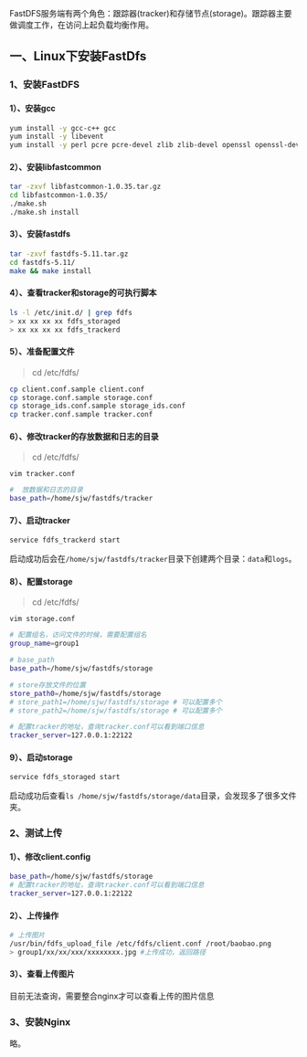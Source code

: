 FastDFS服务端有两个角色：跟踪器(tracker)和存储节点(storage)。跟踪器主要做调度工作，在访问上起负载均衡作用。

## 一、Linux下安装FastDfs

### 1、安装FastDFS

#### 1）、安装gcc

```sh
yum install -y gcc-c++ gcc
yum install -y libevent
yum install -y perl pcre pcre-devel zlib zlib-devel openssl openssl-devel
```

#### 2）、安装libfastcommon

```sh
tar -zxvf libfastcommon-1.0.35.tar.gz
cd libfastcommon-1.0.35/
./make.sh 
./make.sh install
```

#### 3）、安装fastdfs

```sh
tar -zxvf fastdfs-5.11.tar.gz
cd fastdfs-5.11/
make && make install
```

#### 4）、查看tracker和storage的可执行脚本

```sh
ls -l /etc/init.d/ | grep fdfs
> xx xx xx xx fdfs_storaged
> xx xx xx xx fdfs_trackerd
```

#### 5）、准备配置文件

> cd /etc/fdfs/

```sh
cp client.conf.sample client.conf
cp storage.conf.sample storage.conf
cp storage_ids.conf.sample storage_ids.conf
cp tracker.conf.sample tracker.conf
```

#### 6）、修改tracker的存放数据和日志的目录

> cd /etc/fdfs/

`vim tracker.conf`

```sh
#  放数据和日志的目录
base_path=/home/sjw/fastdfs/tracker
```

#### 7）、启动tracker

````sh
service fdfs_trackerd start
````

启动成功后会在`/home/sjw/fastdfs/tracker`目录下创建两个目录：`data`和`logs`。

#### 8）、配置storage

> cd /etc/fdfs/

`vim storage.conf`

```sh
# 配置组名，访问文件的时候，需要配置组名
group_name=group1

# base_path
base_path=/home/sjw/fastdfs/storage

# store存放文件的位置
store_path0=/home/sjw/fastdfs/storage
# store_path1=/home/sjw/fastdfs/storage # 可以配置多个
# store_path2=/home/sjw/fastdfs/storage # 可以配置多个

# 配置tracker的地址，查询tracker.conf可以看到端口信息
tracker_server=127.0.0.1:22122
```

#### 9）、启动storage

```sh
service fdfs_storaged start
```

启动成功后查看`ls /home/sjw/fastdfs/storage/data`目录，会发现多了很多文件夹。

### 2、测试上传

#### 1）、修改client.config

```sh
base_path=/home/sjw/fastdfs/storage
# 配置tracker的地址，查询tracker.conf可以看到端口信息
tracker_server=127.0.0.1:22122
```

#### 2）、上传操作

```sh
# 上传图片
/usr/bin/fdfs_upload_file /etc/fdfs/client.conf /root/baobao.png 
> group1/xx/xx/xxx/xxxxxxxx.jpg #上传成功，返回路径
```

#### 3）、查看上传图片

目前无法查询，需要整合nginx才可以查看上传的图片信息

### 3、安装Nginx

略。